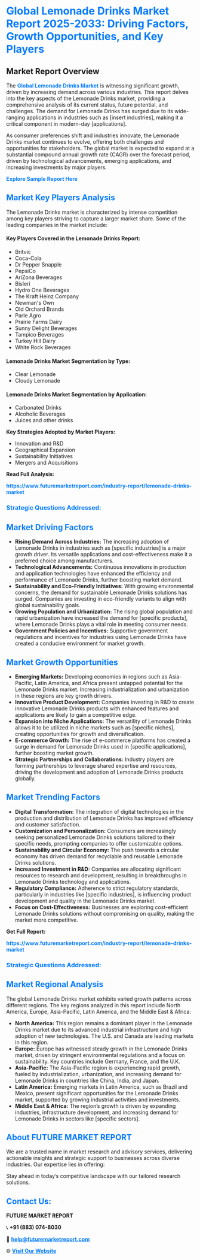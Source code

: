 <h1 style="color: #007BFF;">Global Lemonade Drinks Market Report 2025-2033: Driving Factors, Growth Opportunities, and Key Players</h1>

<section id="overview">
<h2>Market Report Overview</h2>
<p>The <a href="https://www.futuremarketreport.com/industry-report/lemonade-drinks-market" style="color: #007BFF; text-decoration: none;"><strong>Global Lemonade Drinks Market</strong></a> is witnessing significant growth, driven by increasing demand across various industries. This report delves into the key aspects of the Lemonade Drinks market, providing a comprehensive analysis of its current status, future potential, and challenges. The demand for Lemonade Drinks has surged due to its wide-ranging applications in industries such as [insert industries], making it a critical component in modern-day [applications].</p>
<p>As consumer preferences shift and industries innovate, the Lemonade Drinks market continues to evolve, offering both challenges and opportunities for stakeholders. The global market is expected to expand at a substantial compound annual growth rate (CAGR) over the forecast period, driven by technological advancements, emerging applications, and increasing investments by major players.</p>
</section>

<section id="overview">
<p><a href="https://www.futuremarketreport.com/request-sample/reportId=63565" style="color: #007BFF; text-decoration: none;"><strong>Explore Sample Report Here</strong></a></p>
</section>

<section id="key-players">
<h2 style="color: #007BFF;">Market Key Players Analysis</h2>
<p>The Lemonade Drinks market is characterized by intense competition among key players striving to capture a larger market share. Some of the leading companies in the market include:</p>
<h4>Key Players Covered in the Lemonade Drinks Report:</h4>
<ul><li>Britvic</li><li>Coca-Cola</li><li>Dr Pepper Snapple</li><li>PepsiCo</li><li>AriZona Beverages</li><li>Bisleri</li><li>Hydro One Beverages</li><li>The Kraft Heinz Company</li><li>Newman&#039;s Own</li><li>Old Orchard Brands</li><li>Parle Agro</li><li>Prairie Farms Dairy</li><li>Sunny Delight Beverages</li><li>Tampico Beverages</li><li>Turkey Hill Dairy</li><li>White Rock Beverages</li></ul>
<h4>Lemonade Drinks Market Segmentation by Type:</h4>
<ul><li>Clear Lemonade</li><li>Cloudy Lemonade</li></ul>

<h4>Lemonade Drinks Market Segmentation by Application:</h4>
<ul><li>Carbonated Drinks</li><li>Alcoholic Beverages</li><li>Juices and other drinks</li></ul>
<p><strong>Key Strategies Adopted by Market Players:</strong></p>
<ul>
<li>Innovation and R&D</li>
<li>Geographical Expansion</li>
<li>Sustainability Initiatives</li>
<li>Mergers and Acquisitions</li>
</ul>
</section>

<section>
<p><strong>Read Full Analysis: </strong></p><a href="https://www.futuremarketreport.com/industry-report/lemonade-drinks-market" style="color: #007BFF; text-decoration: none;"><strong>https://www.futuremarketreport.com/industry-report/lemonade-drinks-market</strong></a>
<h3 style="color: #007BFF;">Strategic Questions Addressed:</h3>
</section>

<section id="driving-factors">
<h2 style="color: #007BFF;">Market Driving Factors</h2>
<ul>
<li><strong>Rising Demand Across Industries:</strong> The increasing adoption of Lemonade Drinks in industries such as [specific industries] is a major growth driver. Its versatile applications and cost-effectiveness make it a preferred choice among manufacturers.</li>
<li><strong>Technological Advancements:</strong> Continuous innovations in production and application technologies have enhanced the efficiency and performance of Lemonade Drinks, further boosting market demand.</li>
<li><strong>Sustainability and Eco-Friendly Initiatives:</strong> With growing environmental concerns, the demand for sustainable Lemonade Drinks solutions has surged. Companies are investing in eco-friendly variants to align with global sustainability goals.</li>
<li><strong>Growing Population and Urbanization:</strong> The rising global population and rapid urbanization have increased the demand for [specific products], where Lemonade Drinks plays a vital role in meeting consumer needs.</li>
<li><strong>Government Policies and Incentives:</strong> Supportive government regulations and incentives for industries using Lemonade Drinks have created a conducive environment for market growth.</li>
</ul>
</section>

<section id="growth-opportunities">
<h2 style="color: #007BFF;">Market Growth Opportunities</h2>
<ul>
<li><strong>Emerging Markets:</strong> Developing economies in regions such as Asia-Pacific, Latin America, and Africa present untapped potential for the Lemonade Drinks market. Increasing industrialization and urbanization in these regions are key growth drivers.</li>
<li><strong>Innovative Product Development:</strong> Companies investing in R&D to create innovative Lemonade Drinks products with enhanced features and applications are likely to gain a competitive edge.</li>
<li><strong>Expansion into Niche Applications:</strong> The versatility of Lemonade Drinks allows it to be utilized in niche markets such as [specific niches], creating opportunities for growth and diversification.</li>
<li><strong>E-commerce Growth:</strong> The rise of e-commerce platforms has created a surge in demand for Lemonade Drinks used in [specific applications], further boosting market growth.</li>
<li><strong>Strategic Partnerships and Collaborations:</strong> Industry players are forming partnerships to leverage shared expertise and resources, driving the development and adoption of Lemonade Drinks products globally.</li>
</ul>
</section>

<section id="trending-factors">
<h2 style="color: #007BFF;">Market Trending Factors</h2>
<ul>
<li><strong>Digital Transformation:</strong> The integration of digital technologies in the production and distribution of Lemonade Drinks has improved efficiency and customer satisfaction.</li>
<li><strong>Customization and Personalization:</strong> Consumers are increasingly seeking personalized Lemonade Drinks solutions tailored to their specific needs, prompting companies to offer customizable options.</li>
<li><strong>Sustainability and Circular Economy:</strong> The push towards a circular economy has driven demand for recyclable and reusable Lemonade Drinks solutions.</li>
<li><strong>Increased Investment in R&D:</strong> Companies are allocating significant resources to research and development, resulting in breakthroughs in Lemonade Drinks technology and applications.</li>
<li><strong>Regulatory Compliance:</strong> Adherence to strict regulatory standards, particularly in industries like [specific industries], is influencing product development and quality in the Lemonade Drinks market.</li>
<li><strong>Focus on Cost-Effectiveness:</strong> Businesses are exploring cost-efficient Lemonade Drinks solutions without compromising on quality, making the market more competitive.</li>
</ul>
</section>

<section>
<p><strong>Get Full Report: </strong></p><a href="https://www.futuremarketreport.com/industry-report/lemonade-drinks-market" style="color: #007BFF; text-decoration: none;"><strong>https://www.futuremarketreport.com/industry-report/lemonade-drinks-market</strong></a>
<h3 style="color: #007BFF;">Strategic Questions Addressed:</h3>
</section>


<section id="regional-analysis">
<h2 style="color: #007BFF;">Market Regional Analysis</h2>
<p>The global Lemonade Drinks market exhibits varied growth patterns across different regions. The key regions analyzed in this report include North America, Europe, Asia-Pacific, Latin America, and the Middle East & Africa:</p>
<ul>
<li><strong>North America:</strong> This region remains a dominant player in the Lemonade Drinks market due to its advanced industrial infrastructure and high adoption of new technologies. The U.S. and Canada are leading markets in this region.</li>
<li><strong>Europe:</strong> Europe has witnessed steady growth in the Lemonade Drinks market, driven by stringent environmental regulations and a focus on sustainability. Key countries include Germany, France, and the U.K.</li>
<li><strong>Asia-Pacific:</strong> The Asia-Pacific region is experiencing rapid growth, fueled by industrialization, urbanization, and increasing demand for Lemonade Drinks in countries like China, India, and Japan.</li>
<li><strong>Latin America:</strong> Emerging markets in Latin America, such as Brazil and Mexico, present significant opportunities for the Lemonade Drinks market, supported by growing industrial activities and investments.</li>
<li><strong>Middle East & Africa:</strong> The region’s growth is driven by expanding industries, infrastructure development, and increasing demand for Lemonade Drinks in sectors like [specific sectors].</li>
</ul>
</section>

<footer>
<h2 style="color: #007BFF;">About FUTURE MARKET REPORT</h2>
<p>We are a trusted name in market research and advisory services, delivering actionable insights and strategic support to businesses across diverse industries. Our expertise lies in offering:</p>

<p>Stay ahead in today’s competitive landscape with our tailored research solutions.</p>

<h2 style="color: #007BFF;">Contact Us:</h2>
<p><strong>FUTURE MARKET REPORT</strong></p>
<p>📞 <strong>+91 (883) 074-8030</strong></p>
<p>📧 <strong><a href="mailto:help@futuremarketreport.com" style="color: #007BFF;">help@futuremarketreport.com</a></strong></p>
<p>🌐 <strong><a href="https://www.futuremarketreport.com/" style="color: #007BFF;">Visit Our Website</a></strong></p>
</footer>